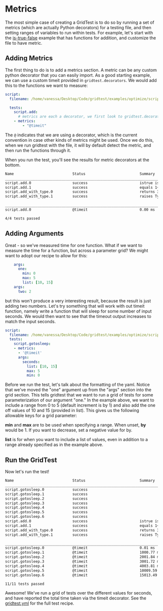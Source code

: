 # Metrics

The most simple case of creating a GridTest is to do so by running a set of 
metrics (which are actually Python decorators) for a testing
file, and then setting ranges of variables to run within tests. For example,
let's start with the [is-true-false](../is-true-false/) example that has functions
for addition, and customize the file to have metric.

## Adding Metrics

The first thing to do is to add a metrics section. A metric can be any
custom python decorator that you can easily import. As a good starting example,
we can use a custom timeit provided in `gridtest.decorators`.
We would add this to the functions we want to measure:

```yaml
script:
  filename: /home/vanessa/Desktop/Code/gridtest/examples/optimize/script.py

  tests:
    script.add:
      # metrics are each a decorator, we first look to gridtest.decorators then external import
    - metrics:
        - "@timeit"
```

The `@` indicates that we are using a decorator, which is the current convention
in case other kinds of metrics might be used. Once we do this, when we run gridtest
with the file, it will by default detect the metric, and then run the functions
through it.

When you run the test, you'll see the results for metric decorators at the bottom.



```bash
Name                           Status                         Summary                       
________________________________________________________________________________________________________________________
script.add.0                   success                        istrue isinstance(self.result, float) isfalse isinstance(self.result, int)               
script.add.1                   success                        equals 1+2                                                   
script.add_with_type.0         success                        returns 3                                                    
script.add_with_type.1         success                        raises TypeError                                             

________________________________________________________________________________________________________________________
script.add.0                   @timeit                        0.00 ms                       

4/4 tests passed
```

## Adding Arguments

Great - so we've measured time for one function. What if we want to measure the time for
a function, but across a parameter grid? We might want to adopt our recipe to allow for this:

```yaml
    args:
      one:
        min: 0
        max: 5
        list: [10, 15]
    args:
      two: 2
```

but this won't produce a very interesting result, because the result is just adding
two numbers. Let's try something that will work with out timeit function, namely
write a function that will sleep for some number of input seconds. We would then want to see
that the timeout output increases to match the input seconds.

```yaml
script:
  filename: /home/vanessa/Desktop/Code/gridtest/examples/optimize/script.py
  tests:
    script.gotosleep:
    - metrics:
      - '@timeit'
      args:
        seconds:
          list: [10, 15]
          max: 5
          min: 0
```

Before we run the test, let's talk about the formatting of the yaml.
Notice that we've moved the "one" argument up from the "args" section into the grid
section. This tells gridtest that we want to run a grid of tests for some 
parameterization of our argument "one." In the example above, we want to include
a range from 0 to 5 (default increment is by 1) and also add the one off values of 10 and 15 
(provided in list). This gives us the following allowable keys for a grid
parameter:

**min** and **max** are to be used when specifying a range. When unset, **by** 
would be 1. If you want to decrease, set a negative value for by.

**list** is for when you want to include a list of values, even in addition to a
range already specified as in the example above.

## Run the GridTest

Now let's run the test!

```bash
Name                           Status                         Summary                       
________________________________________________________________________________________________________________________
script.gotosleep.0             success                                                      
script.gotosleep.1             success                                                      
script.gotosleep.2             success                                                      
script.gotosleep.3             success                                                      
script.gotosleep.4             success                                                      
script.gotosleep.5             success                                                      
script.gotosleep.6             success                                                      
script.add.0                   success                        istrue isinstance(self.result, float) isfalse isinstance(self.result, int)
script.add.1                   success                        equals 1+2                    
script.add_with_type.0         success                        returns 3                     
script.add_with_type.1         success                        raises TypeError              

________________________________________________________________________________________________________________________
script.gotosleep.0             @timeit                        0.01 ms                       
script.gotosleep.1             @timeit                        1000.77 ms                    
script.gotosleep.2             @timeit                        2001.84 ms                    
script.gotosleep.3             @timeit                        3001.72 ms                    
script.gotosleep.4             @timeit                        4003.81 ms                    
script.gotosleep.5             @timeit                        10009.59 ms                   
script.gotosleep.6             @timeit                        15013.49 ms                   

11/11 tests passed
```

Awesome! We've run a grid of tests over the different values for seconds, and have 
reported the total time taken via the timeit decorator. See the [gridtest.yml](gridtest.yml)
for the full test recipe.
